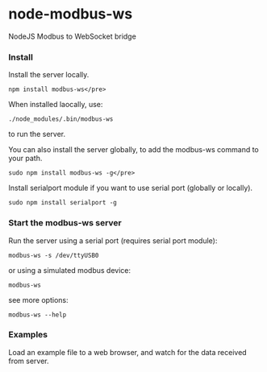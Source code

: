 # node-modbus-ws
NodeJS Modbus to WebSocket bridge

### Install
Install the server locally.
```
npm install modbus-ws</pre>
```
When installed laocally, use:
```
./node_modules/.bin/modbus-ws
```
to run the server.

You can also install the server globally, to add the modbus-ws command to your path.
```
sudo npm install modbus-ws -g</pre>
```

Install serialport module if you want to use serial port (globally or locally).
```
sudo npm install serialport -g
```

### Start the modbus-ws server

Run the server using a serial port (requires serial port module):
```
modbus-ws -s /dev/ttyUSB0
```
or using a simulated modbus device:
```
modbus-ws
```
see more options:
```
modbus-ws --help
```

### Examples

Load an example file to a web browser, and watch for the data received from server.
